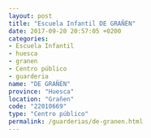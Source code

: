 ```yaml
---
layout: post
title: "Escuela Infantil DE GRAÑÉN"
date: 2017-09-20 20:57:05 +0200
categories:
- Escuela Infantil
- huesca
- granen
- Centro público
- guarderia
name: "DE GRAÑÉN"
province: "Huesca"
location: "Grañen"
code: "22010669"
type: "Centro público"
permalink: /guarderias/de-granen.html
---
```

